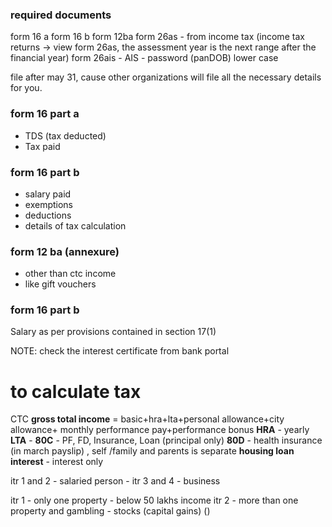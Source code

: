 ### required documents

form 16 a
form 16 b
form 12ba
form 26as - from income tax (income tax returns -> view form 26as, the assessment year is the next range after the financial year)
form 26ais - AIS - password (panDOB) lower case


file after may 31, cause other organizations will file all the necessary details for you.

### form 16 part a
- TDS (tax deducted)
- Tax paid
### form 16 part b
- salary paid
- exemptions
- deductions
- details of tax calculation
### form 12 ba (annexure)
- other than ctc income
- like gift vouchers


### form 16 part b
Salary as per provisions contained in section 17(1) 


NOTE: check the interest certificate from bank portal



# to calculate tax
CTC
**gross total income** = basic+hra+lta+personal allowance+city allowance+ monthly performance pay+performance bonus
**HRA** - yearly
**LTA** - 
**80C** - PF, FD, Insurance, Loan (principal only)
**80D** - health insurance (in march payslip) , self /family and parents is separate
**housing loan interest** - interest only


itr 1 and 2 - salaried person - 
itr 3 and 4 - business 

itr 1 - only one property - below 50 lakhs income
itr 2 - more than one property and gambling - stocks (capital gains) ()